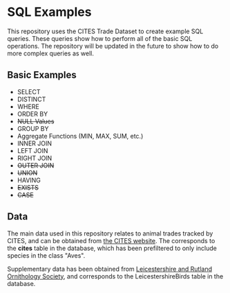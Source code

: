 # SQL Examples
This repository uses the CITES Trade Dataset to create example SQL queries. These queries show how to perform all of the basic SQL operations. The repository will be updated in the future to show how to do more complex queries as well.

## Basic Examples
 * SELECT
 * DISTINCT
 * WHERE
 * ORDER BY
 * ~~NULL Values~~
 * GROUP BY
 * Aggregate Functions (MIN, MAX, SUM, etc.)
 * INNER JOIN
 * LEFT JOIN
 * RIGHT JOIN
 * ~~OUTER JOIN~~
 * ~~UNION~~
 * HAVING
 * ~~EXISTS~~
 * ~~CASE~~


## Data
The main data used in this repository relates to animal trades tracked by CITES, and can be obtained from [the CITES website](https://trade.cites.org/en/cites_trade/#). The corresponds to the __cites__ table in the database, which has been prefiltered to only include species in the class "Aves".

Supplementary data has been obtained from [Leicestershire and Rutland Ornithology Society](https://lros.org.uk/), and corresponds to the LeicestershireBirds table in the database.
 